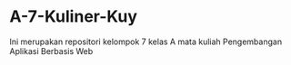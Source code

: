 # A-7-Kuliner-Kuy
Ini merupakan repositori kelompok 7 kelas A mata kuliah Pengembangan Aplikasi Berbasis Web
